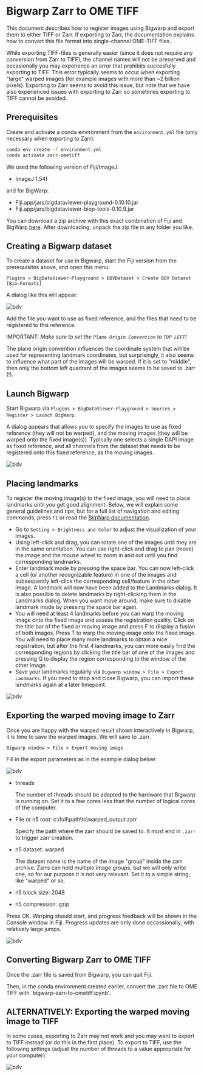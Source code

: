 # Bigwarp Zarr to OME TIFF

This document describes how to register images using Bigwarp and export them to either TIFF or Zarr. If exporting to Zarr, the documentation explains how to convert this file format into single-channel OME-TIFF files.

While exporting TIFF-files is generally easier (since it does not require any conversion from Zarr to TIFF), the channel names will not be preserved and occasionally you may experience an error that prohibits succesfully exporting to TIFF. This error typically seems to occur when exporting "large" warped images (for example images with more than ~2 billion pixels). Exporting to Zarr seems to avoid this issue, but note that we have also experienced issues with exporting to Zarr so sometimes exporting to TIFF cannot be avoided.

## Prerequisites

Create and activate a conda environment from the `environment.yml` file (only necessary when exporting to Zarr):

```bash
conda env create -f environment.yml
conda activate zarr-ometiff
```

We used the following version of Fiji/ImageJ:

- ImageJ 1.54f

and for BigWarp:

- Fiji.app/jars/bigdataviewer-playground-0.10.10.jar
- Fiji.app/jars/bigdataviewer-biop-tools-0.10.9.jar

You can download a zip archive with this exact combination of Fiji and BigWarp [here](https://objectstor.vib.be/s00-spatial.catalyst-team/sw/fiji-bigwarp/fiji-win64-bigwarp-9.1.3.zip). After downloading, unpack the zip file in any folder you like.

## Creating a Bigwarp dataset

To create a dataset for use in Bigwarp, start the Fiji version from the prerequisites above, and open this menu:

`Plugins > BigDataViewer-Playground > BDVDataset > Create BDV Dataset [Bio-Formats]`

A dialog like this will appear:

![bdv](docs/create_bdv_dataset_bioformats.png)

Add the file you want to use as fixed reference, and the files that need to be registered to this reference.

IMPORTANT: *Make sure to set the `Plane Origin Convention` to `TOP LEFT`!*

The plane origin convention influences the coordinate system that will be used for representing landmark coordinates, but surprisingly, it also seems to influence what part of the images will be warped. If it is set to "middle", then only the bottom left quadrant of the images seems to be saved to .zarr (!).

## Launch Bigwarp

Start Bigwarp via `Plugins > BigDataViewer-Playground > Sources > Register > Launch BigWarp`.

A dialog appears that allows you to specify the images to use as fixed reference (they will not be warped), and the moving images (they will be warped onto the fixed image(s)). Typically one selects a single DAPI image as fixed reference, and all channels from the dataset that needs to be registered onto this fixed reference, as the moving images.

![bdv](docs/launch_bigwarp.png)


## Placing landmarks

To register the moving image(s) to the fixed image, you will need to place landmarks until you get good alignment. Below, we will explain some general guidelines and tips, but for a full list of navigation and editing commands, press `F1` or read the [BigWarp documentation](https://imagej.net/plugins/bigwarp).

- Go to `Setting > Brightness and Color` to adjust the visualization of your images.
- Using left-click and drag, you can rotate one of the images until they are in the same orientation. You can use right-click and drag to pan (move) the image and the mouse wheel to zoom in and out until you find corresponding landmarks.
- Enter landmark mode by pressing the space bar. You can now left-click a cell (or another recognizable feature) in one of the images and subsequently left-click the corresponding cell/feature in the other image. A landmark will now have been added to the Landmarks dialog. It is also possible to delete landmarks by right-clicking them in the Landmarks dialog. When you want move around, make sure to disable landmark mode by pressing the space bar again.
- You will need at least 4 landmarks before you can warp the moving image onto the fixed image and assess the registration quality. Click on the title bar of the fixed or moving image and press F to display a fusion of both images. Press T to warp the moving image onto the fixed image. You will need to place many more landmarks to obtain a nice registration, but after the first 4 landmarks, you can more easily find the corresponding regions by clicking the title bar of one of the images and pressing Q to display the region corresponding to the window of the other image.
- Save your landmarks regularly via `Bigwarp window > File > Export Landmarks`. If you need to stop and close Bigwarp, you can import these landmarks again at a later timepoint.

![bdv](docs/save_landmarks.png)

## Exporting the warped moving image to Zarr

Once you are happy with the warped result shown interactively in Bigwarp, it is time to save the warped images. We will save to .zarr.

`Bigwarp window > File > Export moving image` 

Fill in the export parameters as in the example dialog below:

![bdv](docs/export_moving_image.png)

- threads

  The number of threads should be adapted to the hardware that Bigwarp is running on. Set it to a few cores less than the number of logical cores of the computer.
- File or n5 root: c:\full\path\to\warped_output.zarr

  Specify the path where the zarr should be saved to. It must end in `.zarr` to trigger zarr creation.
- n5 dataset: warped

  The dataset name is the name of the image "group" inside the zarr archive. Zarrs can hold multiple image groups, but we will only write one, so for our purpose it is not very relevant. Set it to a simple string, like "warped" or so.
- n5 block size: 2048
- n5 compression: gzip

Press OK. Warping should start, and progress feedback will be shown in the Console window in Fiji. Progress updates are only done occassionally, with relatively large jumps.

![bdv](docs/progress_feedback.png)

## Converting Bigwarp Zarr to OME TIFF

Once the .zarr file is saved from Bigwarp, you can quit Fiji.

Then, in the conda environment created earlier, convert the .zarr file to OME TIFF with `bigwarp-zarr-to-ometiff.ipynb'.

## ALTERNATIVELY: Exporting the warped moving image to TIFF

In some cases, exporting to Zarr may not work and you may want to export to TIFF instead (or do this in the first place). To export to TIFF, use the following settings (adjust the number of threads to a value appropriate for your computer):

![bdv](docs/export_to_tiff.PNG)


